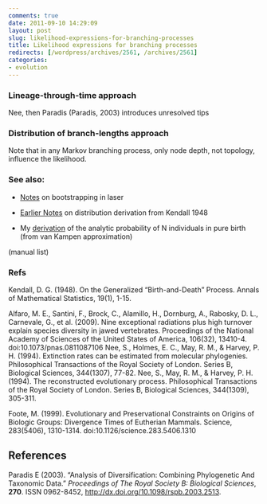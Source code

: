 ```yaml
---
comments: true
date: 2011-09-10 14:29:09
layout: post
slug: likelihood-expressions-for-branching-processes
title: Likelihood expressions for branching processes
redirects: [/wordpress/archives/2561, /archives/2561]
categories:
- evolution
---
```


### Lineage-through-time approach


Nee, then Paradis (Paradis, 2003) introduces unresolved tips


### Distribution of branch-lengths approach


Note that in any Markov branching process, only node depth, not topology, influence the likelihood.


### 




### See also:





	
  * [Notes](http://www.carlboettiger.info/archives/974) on bootstrapping in laser

	
  * [Earlier Notes](http://www.carlboettiger.info/archives/340) on distribution derivation from Kendall 1948

	
  * My [derivation](http://www.carlboettiger.info/archives/299) of the analytic probability of N individuals in pure birth (from van Kampen approximation)


(manual list)


### Refs


Kendall, D. G. (1948). On the Generalized “Birth-and-Death” Process. Annals of Mathematical Statistics, 19(1), 1-15.

Alfaro, M. E., Santini, F., Brock, C., Alamillo, H., Dornburg, A., Rabosky, D. L., Carnevale, G., et al. (2009). Nine exceptional radiations plus high turnover explain species diversity in jawed vertebrates. Proceedings of the National Academy of Sciences of the United States of America, 106(32), 13410-4. doi:10.1073/pnas.0811087106
Nee, S., Holmes, E. C., May, R. M., & Harvey, P. H. (1994). Extinction rates can be estimated from molecular phylogenies. Philosophical Transactions of the Royal Society of London. Series B, Biological Sciences, 344(1307), 77-82.
Nee, S., May, R. M., & Harvey, P. H. (1994). The reconstructed evolutionary process. Philosophical Transactions of the Royal Society of London. Series B, Biological Sciences, 344(1309), 305-311.

Foote, M. (1999). Evolutionary and Preservational Constraints on Origins of Biologic Groups: Divergence Times of Eutherian Mammals. Science, 283(5406), 1310-1314. doi:10.1126/science.283.5406.1310
## References

<p>Paradis E (2003).
&ldquo;Analysis of Diversification: Combining Phylogenetic And Taxonomic Data.&rdquo;
<EM>Proceedings of The Royal Society B: Biological Sciences</EM>, <B>270</B>.
ISSN 0962-8452, <a href="http://dx.doi.org/10.1098/rspb.2003.2513">http://dx.doi.org/10.1098/rspb.2003.2513</a>.
